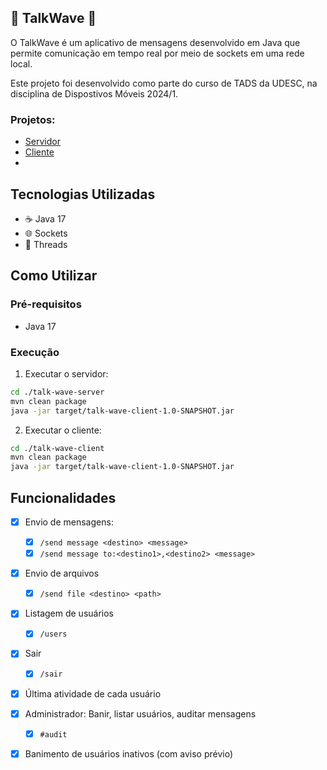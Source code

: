 ## 🌊 TalkWave 🌊

O TalkWave é um aplicativo de mensagens desenvolvido em Java que permite comunicação em tempo real por meio de sockets em uma rede local.

Este projeto foi desenvolvido como parte do curso de TADS da UDESC, na disciplina de Dispostivos Móveis 2024/1.

### Projetos:
- [Servidor](https://github.com/GuilhermeMendesRosa/TalkWave)
- [Cliente](https://github.com/jpdev01/talk-wave-client)
- 
## Tecnologias Utilizadas
- ☕ Java 17
- 🌐 Sockets
- 🧵 Threads

## Como Utilizar

### Pré-requisitos
- Java 17

### Execução
1. Executar o servidor:
```bash
cd ./talk-wave-server
mvn clean package
java -jar target/talk-wave-client-1.0-SNAPSHOT.jar
```

2. Executar o cliente:
```bash
cd ./talk-wave-client
mvn clean package
java -jar target/talk-wave-client-1.0-SNAPSHOT.jar
```


## Funcionalidades
- [x] Envio de mensagens:
  - [x] `/send message <destino> <message>`
  - [x] `/send message to:<destino1>,<destino2> <message>`
- [x] Envio de arquivos
  - [x] `/send file <destino> <path>`

- [x] Listagem de usuários
  - [x] `/users`
- [x] Sair
  - [x] `/sair`
- [x] Última atividade de cada usuário

- [x] Administrador: Banir, listar usuários, auditar mensagens
  - [x] `#audit`
- [x] Banimento de usuários inativos (com aviso prévio)
